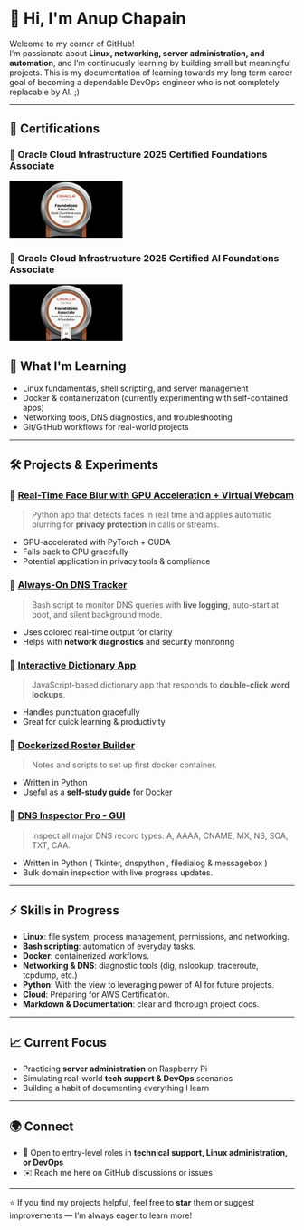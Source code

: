 # 👋 Hi, I'm Anup Chapain  

Welcome to my corner of GitHub!  
I’m passionate about **Linux, networking, server administration, and automation**, and I’m continuously learning by building small but meaningful projects.
This is my documentation of learning towards my long term career goal of becoming a dependable DevOps engineer who is not completely replacable by AI. ;)

---
## 🏅 Certifications

### 🧠 Oracle Cloud Infrastructure 2025 Certified Foundations Associate
[<img src="oracle_badge.jpeg" alt="Oracle Cloud Infrastructure 2025 Foundations Associate Badge" width="200">](https://catalog-education.oracle.com/ords/certview/sharebadge?id=D02302CA3C05D0894E965B9A9BBFBAAEEF909B4FA45CA9CA854522C42C03BD55)
### 🧠 Oracle Cloud Infrastructure 2025 Certified AI Foundations Associate
[<img src="oracle_badge_ai.jpeg" alt="Oracle Cloud Infrastructure 2025 Certified AI Foundations Associate" width="200">](https://catalog-education.oracle.com/ords/certview/sharebadge?id=FAE4CFEF9C1B3970ED146E9277844D5DC6A21CA76CCB14055E69ED3426248BAE)


## 🌱 What I'm Learning
- Linux fundamentals, shell scripting, and server management  
- Docker & containerization (currently experimenting with self-contained apps)  
- Networking tools, DNS diagnostics, and troubleshooting  
- Git/GitHub workflows for real-world projects  

---

## 🛠️ Projects & Experiments

### 🔹 [Real-Time Face Blur with GPU Acceleration + Virtual Webcam](https://github.com/fitandfine/faceblur)
> Python app that detects faces in real time and applies automatic blurring for **privacy protection** in calls or streams.  
- GPU-accelerated with PyTorch + CUDA  
- Falls back to CPU gracefully  
- Potential application in privacy tools & compliance  

### 🔹 [Always-On DNS Tracker](https://github.com/fitandfine/linux-scripting-repo/blob/main/scripts/dns_tracker.sh)
> Bash script to monitor DNS queries with **live logging**, auto-start at boot, and silent background mode.  
- Uses colored real-time output for clarity  
- Helps with **network diagnostics** and security monitoring  

### 🔹 [Interactive Dictionary App](https://github.com/fitandfine/dictionary)
> JavaScript-based dictionary app that responds to **double-click word lookups**.  
- Handles punctuation gracefully  
- Great for quick learning & productivity  

### 🔹 [Dockerized Roster Builder](https://github.com/fitandfine/BP_Roster)
> Notes and scripts to set up first docker container.  
- Written in Python  
- Useful as a **self-study guide** for Docker

### 🔹 [DNS Inspector Pro - GUI](https://github.com/fitandfine/dnsinspect)
> Inspect all major DNS record types: A, AAAA, CNAME, MX, NS, SOA, TXT, CAA.
- Written in Python ( Tkinter, dnspython , filedialog & messagebox ) 
- Bulk domain inspection with live progress updates.
---

## ⚡ Skills in Progress
- **Linux**: file system, process management, permissions, and networking.
- **Bash scripting**: automation of everyday tasks.
- **Docker**: containerized workflows.
- **Networking & DNS**: diagnostic tools (dig, nslookup, traceroute, tcpdump, etc.)
- **Python**: With the view to leveraging power of AI for future projects.
- **Cloud**: Preparing for AWS Certification.
- **Markdown & Documentation**: clear and thorough project docs.

---

## 📈 Current Focus
- Practicing **server administration** on Raspberry Pi  
- Simulating real-world **tech support & DevOps** scenarios  
- Building a habit of documenting everything I learn  

---

## 🌍 Connect
- 💼 Open to entry-level roles in **technical support, Linux administration, or DevOps**  
- ✉️ Reach me here on GitHub discussions or issues  
---

⭐ If you find my projects helpful, feel free to **star** them or suggest improvements — I’m always eager to learn more!  
